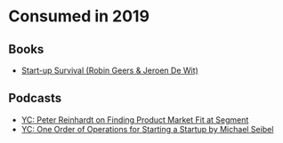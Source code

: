 # Consumed in 2019

## Books

* [Start-up Survival (Robin Geers & Jeroen De Wit)](https://startupsurvival.com/book)

## Podcasts

* [YC: Peter Reinhardt on Finding Product Market Fit at Segment](https://www.youtube.com/watch?v=l-vfn97QTr0)
* [YC: One Order of Operations for Starting a Startup by Michael Seibel](https://www.youtube.com/watch?v=5fmDKGV0TnQ)

